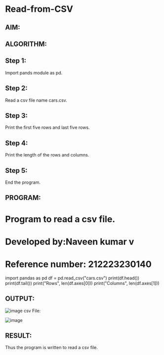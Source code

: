 # Read-from-CSV

## AIM:

## ALGORITHM:
## Step 1:
Import pands module as pd.
## Step 2:
Read a csv file name cars.csv.
## Step 3:
Print the first five rows and last five rows.
## Step 4:
Print the length of the rows and columns.
## Step 5:
End the program.
## PROGRAM:
# Program to read a csv file.
# Developed by:Naveen kumar v
# Reference number: 212223230140
import pandas as pd
df = pd.read_csv("cars.csv")
print(df.head())
print(df.tail())
print("Rows", len(df.axes[0]))
print("Columns", len(df.axes[1]))

## OUTPUT:
![image](https://github.com/Naveenkumarvedarajan/Read-from-CSV/assets/147140428/c05bf44c-160b-48b4-ae4f-5053ec95cf5f)
csv File:

![image](https://github.com/Naveenkumarvedarajan/Read-from-CSV/assets/147140428/6dc44e74-5cf7-4448-a76c-1e94dc33fc01)


## RESULT:
Thus the program is written to read a csv file.
